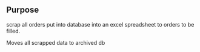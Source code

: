## Purpose
scrap all orders put into database into an excel spreadsheet to orders to be filled.

Moves all scrapped data to archived db